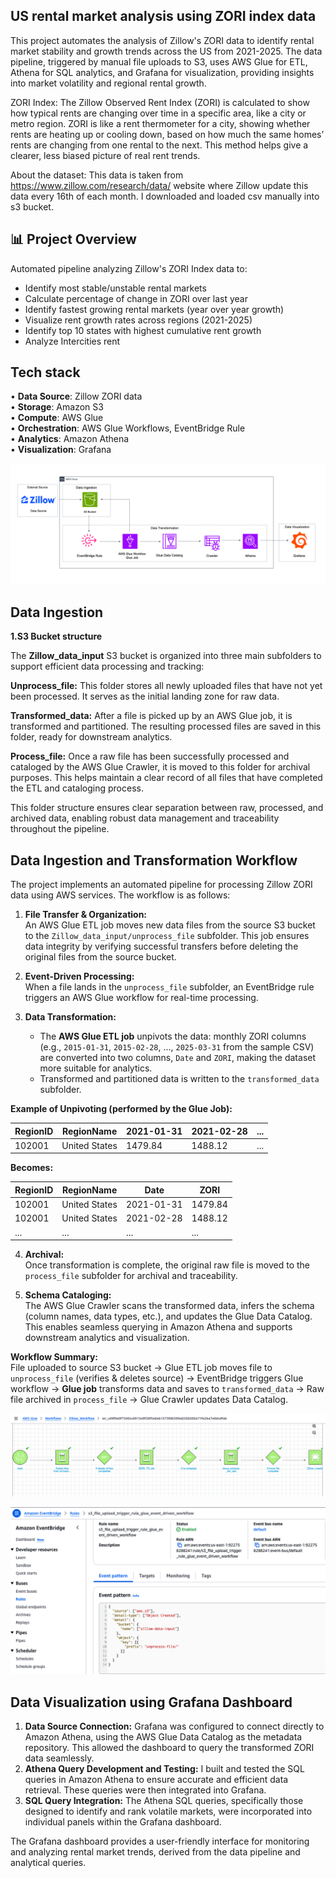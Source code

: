 
## **US rental market analysis using ZORI index data**  


This project automates the analysis of Zillow's ZORI data to identify rental market stability and growth trends across the US from 2021-2025. The data pipeline, triggered by manual file uploads to S3, uses AWS Glue for ETL, Athena for SQL analytics, and Grafana for visualization, providing insights into market volatility and regional rental growth.

ZORI Index:
The Zillow Observed Rent Index (ZORI) is calculated to show how typical rents are changing over time in a specific area, like a city or metro region.
ZORI is like a rent thermometer for a city, showing whether rents are heating up or cooling down, based on how much the same homes’ rents are changing from one rental to the next. This method helps give a clearer, less biased picture of real rent trends.

About the dataset:
This data is taken from https://www.zillow.com/research/data/ website where Zillow update this data every 16th of each month. I downloaded and loaded csv manually into s3 bucket.

## 📊 Project Overview
Automated pipeline analyzing Zillow's ZORI Index data to:
- Identify most stable/unstable rental markets
- Calculate percentage of change in ZORI over last year
- Identify fastest growing rental markets (year over year growth)
- Visualize rent growth rates across regions (2021-2025)
- Identify top 10 states with highest cumulative rent growth
- Analyze Intercities rent

## Tech stack
• **Data Source**: Zillow ZORI data  
• **Storage**: Amazon S3  
• **Compute**: AWS Glue  
• **Orchestration**: AWS Glue Workflows, EventBridge Rule  
• **Analytics**: Amazon Athena  
• **Visualization**: Grafana

![Architecture Diagram](https://raw.githubusercontent.com/wnityanand/US_Rental_market_analysis_using_ZORI_Index/main/AWS_Architecture.png)

## Data Ingestion
**1.S3 Bucket structure**

The **Zillow_data_input** S3 bucket is organized into three main subfolders to support efficient data processing and tracking:

**Unprocess_file:**
This folder stores all newly uploaded files that have not yet been processed. It serves as the initial landing zone for raw data.

**Transformed_data:**
After a file is picked up by an AWS Glue job, it is transformed and partitioned. The resulting processed files are saved in this folder, ready for downstream analytics.

**Process_file:**
Once a raw file has been successfully processed and cataloged by the AWS Glue Crawler, it is moved to this folder for archival purposes. This helps maintain a clear record of all files that have completed the ETL and cataloging process.

This folder structure ensures clear separation between raw, processed, and archived data, enabling robust data management and traceability throughout the pipeline.

## Data Ingestion and Transformation Workflow

The project implements an automated pipeline for processing Zillow ZORI data using AWS services. The workflow is as follows:

1. **File Transfer & Organization:**  
   An AWS Glue ETL job moves new data files from the source S3 bucket to the `Zillow_data_input/unprocess_file` subfolder. This job ensures data integrity by verifying successful transfers before deleting the original files from the source bucket.

2. **Event-Driven Processing:**  
   When a file lands in the `unprocess_file` subfolder, an EventBridge rule triggers an AWS Glue workflow for real-time processing.

3. **Data Transformation:**  
   - The **AWS Glue ETL job** unpivots the data: monthly ZORI columns (e.g., `2015-01-31`, `2015-02-28`, ..., `2025-03-31` from the sample CSV) are converted into two columns, `Date` and `ZORI`, making the dataset more suitable for analytics.
   - Transformed and partitioned data is written to the `transformed_data` subfolder.

**Example of Unpivoting (performed by the Glue Job):**

| RegionID | RegionName   | 2021-01-31 | 2021-02-28 | ... |
|----------|--------------|------------|------------|-----|
| 102001   | United States | 1479.84    | 1488.12    | ... |

**Becomes:**

| RegionID | RegionName   | Date       | ZORI     |
|----------|--------------|------------|----------|
| 102001   | United States | 2021-01-31 | 1479.84  |
| 102001   | United States | 2021-02-28 | 1488.12  |
| ...      | ...          | ...        | ...      |

4. **Archival:**  
   Once transformation is complete, the original raw file is moved to the `process_file` subfolder for archival and traceability.

5. **Schema Cataloging:**  
   The AWS Glue Crawler scans the transformed data, infers the schema (column names, data types, etc.), and updates the Glue Data Catalog. This enables seamless querying in Amazon Athena and supports downstream analytics and visualization.

**Workflow Summary:**  
File uploaded to source S3 bucket → Glue ETL job moves file to `unprocess_file` (verifies & deletes source) → EventBridge triggers Glue workflow → **Glue job** transforms data and saves to `transformed_data` → Raw file archived in `process_file` → Glue Crawler updates Data Catalog.

![Glue workflow Diagram](https://raw.githubusercontent.com/wnityanand/US_Rental_market_analysis_using_ZORI_Index/main/AWS_Architecture/Glue_workflow.png)


![Eventbridge rule Diagram](https://raw.githubusercontent.com/wnityanand/US_Rental_market_analysis_using_ZORI_Index/main/AWS_Architecture/Eventbridge_rule.png)

## Data Visualization using Grafana Dashboard

1. **Data Source Connection:** Grafana was configured to connect directly to Amazon Athena, using the AWS Glue Data Catalog as the metadata repository. This allowed the dashboard to query the transformed ZORI data seamlessly.
2. **Athena Query Development and Testing:** I built and tested the SQL queries in Amazon Athena to ensure accurate and efficient data retrieval. These queries were then integrated into Grafana.
3. **SQL Query Integration:** The Athena SQL queries, specifically those designed to identify and rank volatile markets, were incorporated into individual panels within the Grafana dashboard.

The Grafana dashboard provides a user-friendly interface for monitoring and analyzing rental market trends, derived from the data pipeline and analytical queries.














